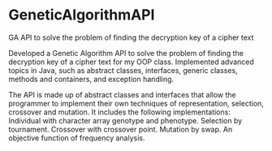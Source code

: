 # GeneticAlgorithmAPI
GA API to solve the problem of finding the decryption key of a cipher text

Developed a Genetic Algorithm API to solve the problem of finding the decryption key of a cipher text for my OOP class. Implemented advanced topics in Java, such as  abstract classes, interfaces, generic classes, methods and containers, and exception handling.

The API is made up of abstract classes and interfaces that allow the programmer to implement their own techniques of representation, selection, crossover and mutation.
It includes the following implementations: 
Individual with character array genotype and  phenotype. 
Selection by tournament.
Crossover with crossover point.
Mutation by swap.
An objective function of frequency analysis.
